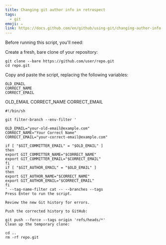 ```yaml
---
title: Changing git author info in retrospect
tags:
  - git
emoji: ✏
link: https://docs.github.com/en/github/using-git/changing-author-info
---
```

Before running this script, you'll need:

Create a fresh, bare clone of your repository:

```shell
git clone --bare https://github.com/user/repo.git
cd repo.git
```

Copy and paste the script, replacing the following variables:

```
OLD_EMAIL
CORRECT_NAME
CORRECT_EMAIL
```

OLD_EMAIL
CORRECT_NAME
CORRECT_EMAIL

```shell
#!/bin/sh

git filter-branch --env-filter '

OLD_EMAIL="your-old-email@example.com"
CORRECT_NAME="Your Correct Name"
CORRECT_EMAIL="your-correct-email@example.com"

if [ "$GIT_COMMITTER_EMAIL" = "$OLD_EMAIL" ]
then
export GIT_COMMITTER_NAME="$CORRECT_NAME"
export GIT_COMMITTER_EMAIL="$CORRECT_EMAIL"
fi
if [ "$GIT_AUTHOR_EMAIL" = "$OLD_EMAIL" ]
then
export GIT_AUTHOR_NAME="$CORRECT_NAME"
export GIT_AUTHOR_EMAIL="$CORRECT_EMAIL"
fi
' --tag-name-filter cat -- --branches --tags
Press Enter to run the script.

Review the new Git history for errors.

Push the corrected history to GitHub:

git push --force --tags origin 'refs/heads/*'
Clean up the temporary clone:

cd ..
rm -rf repo.git
```